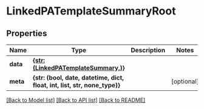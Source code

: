 # LinkedPATemplateSummaryRoot


## Properties
Name | Type | Description | Notes
------------ | ------------- | ------------- | -------------
**data** | [**{str: (LinkedPATemplateSummary,)}**](LinkedPATemplateSummary.md) |  | 
**meta** | **{str: (bool, date, datetime, dict, float, int, list, str, none_type)}** |  | [optional] 

[[Back to Model list]](../README.md#documentation-for-models) [[Back to API list]](../README.md#documentation-for-api-endpoints) [[Back to README]](../README.md)


